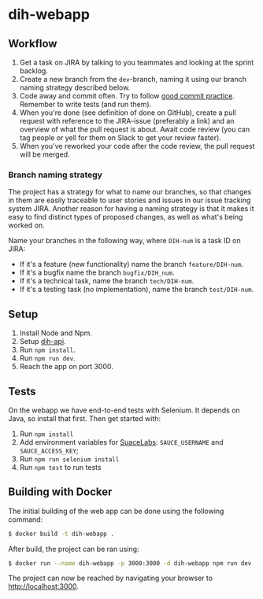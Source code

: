 # dih-webapp


## Workflow

1. Get a task on JIRA by talking to you teammates and looking at the sprint backlog.
2. Create a new branch  from the `dev`-branch, naming it using our branch naming strategy described below.
3. Code away and commit often. Try to follow [good commit practice](http://chris.beams.io/posts/git-commit/). Remember to write tests (and run them).
4. When you're done (see definition of done on GitHub), create a pull request with reference to the JIRA-issue (preferably a link) and an overview of what the pull request is about. Await code review (you can tag people or yell for them on Slack to get your review faster).
5. When you've reworked your code after the code review, the pull request will be merged.

### Branch naming strategy
The project has a strategy for what to name our branches, so that changes in them are easily traceable to user stories and issues in our issue tracking system JIRA. Another reason for having a naming strategy is that it makes it easy to find distinct types of proposed changes, as well as what's being worked on.

Name your branches in the following way, where `DIH-num` is a task ID on JIRA:

* If it's a feature (new functionality) name the branch `feature/DIH-num`.
* If it's a bugfix name the branch `bugfix/DIH_num`.
* If it's a technical task, name the branch `tech/DIH-num`.
* If it's a testing task (no implementation), name the branch `test/DIH-num`.

## Setup

1. Install Node and Npm.
2. Setup [dih-api](http://github.com/capraconsulting/dih-api).
3. Run `npm install`.
4. Run `npm run dev`.
5. Reach the app on port 3000.

## Tests
On the webapp we have end-to-end tests with Selenium. It depends on Java, so install that first. Then get started with:

1. Run `npm install`
2. Add environment variables for [SuaceLabs](https://saucelabs.com): `SAUCE_USERNAME` and `SAUCE_ACCESS_KEY`;
2. Run `npm run selenium install`
3. Run `npm test` to run tests


## Building with Docker

The initial building of the web app can be done using the following command:

```bash
$ docker build -t dih-webapp .
```

After build, the project can be ran using:

```bash
$ docker run --name dih-webapp -p 3000:3000 -d dih-webapp npm run dev
```

The project can now be reached by navigating your browser to
[http://localhost:3000](http://localhost:3000).
